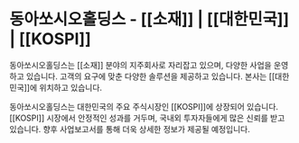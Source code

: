 # 동아쏘시오홀딩스 - [[소재]] | [[대한민국]] | [[KOSPI]]

동아쏘시오홀딩스는 [[소재]] 분야의 지주회사로 자리잡고 있으며, 다양한 사업을 운영하고 있습니다. 고객의 요구에 맞춘 다양한 솔루션을 제공하고 있습니다. 본사는 [[대한민국]]에 위치하고 있습니다.

동아쏘시오홀딩스는 대한민국의 주요 주식시장인 [[KOSPI]]에 상장되어 있습니다. [[KOSPI]] 시장에서 안정적인 성과를 거두며, 국내외 투자자들에게 많은 신뢰를 받고 있습니다. 향후 사업보고서를 통해 더욱 상세한 정보가 제공될 예정입니다.
